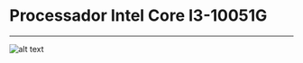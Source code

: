 
# Processador Intel Core I3-10051G

---

![alt text]('[image.jpg](https://valid.x86.fr/cache/screenshot/qihw9x.png)https://valid.x86.fr/cache/screenshot/qihw9x.png')

